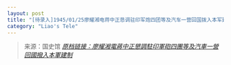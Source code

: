 ```yaml
---
layout: post
title: "[待录入]1945/01/25廖耀湘电蒋中正恳调驻印军炮四团等及汽车一营回国拨入本军建制"
category: "Liao's Tele"
---
```



> 来源：国史馆 [*原档链接：廖耀湘電蔣中正懇調駐印軍砲四團等及汽車一營回國撥入本軍建制*](https://ahonline.drnh.gov.tw/index.php?act=Display/image/58945182SKQoKh)